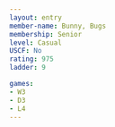 ```yaml
---
layout: entry
member-name: Bunny, Bugs
membership: Senior
level: Casual
USCF: No
rating: 975
ladder: 9

games:
- W3
- D3
- L4
---
```

